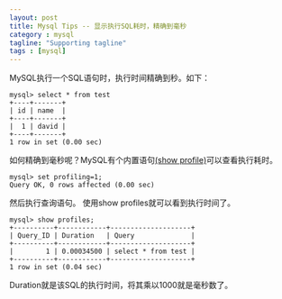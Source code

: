 ```yaml
---
layout: post
title: Mysql Tips -- 显示执行SQL耗时，精确到毫秒
category : mysql
tagline: "Supporting tagline"
tags : [mysql]
---
```

MySQL执行一个SQL语句时，执行时间精确到秒。如下：

    mysql> select * from test
	+----+-------+
	| id | name  |
	+----+-------+
	|  1 | david |
	+----+-------+
	1 row in set (0.00 sec)

如何精确到毫秒呢？MySQL有个内置语句[(show profile)](http://dev.mysql.com/doc/refman/5.5/en/show-profile.html "(show profile)")可以查看执行耗时。

    mysql> set profiling=1;
	Query OK, 0 rows affected (0.00 sec)

然后执行查询语句。
使用show profiles就可以看到执行时间了。

    mysql> show profiles;
	+----------+------------+--------------------+
	| Query_ID | Duration   | Query              |
	+----------+------------+--------------------+
	|        1 | 0.00034500 | select * from test |
	+----------+------------+--------------------+
	1 row in set (0.04 sec)

Duration就是该SQL的执行时间，将其乘以1000就是毫秒数了。